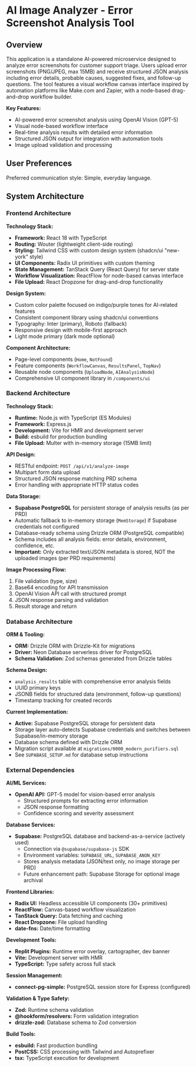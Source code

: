 # AI Image Analyzer - Error Screenshot Analysis Tool

## Overview

This application is a standalone AI-powered microservice designed to analyze error screenshots for customer support triage. Users upload error screenshots (PNG/JPEG, max 15MB) and receive structured JSON analysis including error details, probable causes, suggested fixes, and follow-up questions. The tool features a visual workflow canvas interface inspired by automation platforms like Make.com and Zapier, with a node-based drag-and-drop workflow builder.

**Key Features:**
- AI-powered error screenshot analysis using OpenAI Vision (GPT-5)
- Visual node-based workflow interface
- Real-time analysis results with detailed error information
- Structured JSON output for integration with automation tools
- Image upload validation and processing

## User Preferences

Preferred communication style: Simple, everyday language.

## System Architecture

### Frontend Architecture

**Technology Stack:**
- **Framework:** React 18 with TypeScript
- **Routing:** Wouter (lightweight client-side routing)
- **Styling:** Tailwind CSS with custom design system (shadcn/ui "new-york" style)
- **UI Components:** Radix UI primitives with custom theming
- **State Management:** TanStack Query (React Query) for server state
- **Workflow Visualization:** ReactFlow for node-based canvas interface
- **File Upload:** React Dropzone for drag-and-drop functionality

**Design System:**
- Custom color palette focused on indigo/purple tones for AI-related features
- Consistent component library using shadcn/ui conventions
- Typography: Inter (primary), Roboto (fallback)
- Responsive design with mobile-first approach
- Light mode primary (dark mode optional)

**Component Architecture:**
- Page-level components (`Home`, `NotFound`)
- Feature components (`WorkflowCanvas`, `ResultsPanel`, `TopNav`)
- Reusable node components (`UploadNode`, `AIAnalysisNode`)
- Comprehensive UI component library in `/components/ui`

### Backend Architecture

**Technology Stack:**
- **Runtime:** Node.js with TypeScript (ES Modules)
- **Framework:** Express.js
- **Development:** Vite for HMR and development server
- **Build:** esbuild for production bundling
- **File Upload:** Multer with in-memory storage (15MB limit)

**API Design:**
- RESTful endpoint: `POST /api/v1/analyze-image`
- Multipart form data upload
- Structured JSON response matching PRD schema
- Error handling with appropriate HTTP status codes

**Data Storage:**
- **Supabase PostgreSQL** for persistent storage of analysis results (as per PRD)
- Automatic fallback to in-memory storage (`MemStorage`) if Supabase credentials not configured
- Database-ready schema using Drizzle ORM (PostgreSQL compatible)
- Schema includes all analysis fields: error details, environment, confidence, etc.
- **Important:** Only extracted text/JSON metadata is stored, NOT the uploaded images (per PRD requirements)

**Image Processing Flow:**
1. File validation (type, size)
2. Base64 encoding for API transmission
3. OpenAI Vision API call with structured prompt
4. JSON response parsing and validation
5. Result storage and return

### Database Architecture

**ORM & Tooling:**
- **ORM:** Drizzle ORM with Drizzle-Kit for migrations
- **Driver:** Neon Database serverless driver for PostgreSQL
- **Schema Validation:** Zod schemas generated from Drizzle tables

**Schema Design:**
- `analysis_results` table with comprehensive error analysis fields
- UUID primary keys
- JSONB fields for structured data (environment, follow-up questions)
- Timestamp tracking for created records

**Current Implementation:**
- **Active:** Supabase PostgreSQL storage for persistent data
- Storage layer auto-detects Supabase credentials and switches between Supabase/in-memory storage
- Database schema defined with Drizzle ORM
- Migration script available at `migrations/0000_modern_purifiers.sql`
- See `SUPABASE_SETUP.md` for database setup instructions

### External Dependencies

**AI/ML Services:**
- **OpenAI API:** GPT-5 model for vision-based error analysis
  - Structured prompts for extracting error information
  - JSON response formatting
  - Confidence scoring and severity assessment

**Database Services:**
- **Supabase:** PostgreSQL database and backend-as-a-service (actively used)
  - Connection via `@supabase/supabase-js` SDK
  - Environment variables: `SUPABASE_URL`, `SUPABASE_ANON_KEY`
  - Stores analysis metadata (JSON/text only, no image storage per PRD)
  - Future enhancement path: Supabase Storage for optional image archival

**Frontend Libraries:**
- **Radix UI:** Headless accessible UI components (30+ primitives)
- **ReactFlow:** Canvas-based workflow visualization
- **TanStack Query:** Data fetching and caching
- **React Dropzone:** File upload handling
- **date-fns:** Date/time formatting

**Development Tools:**
- **Replit Plugins:** Runtime error overlay, cartographer, dev banner
- **Vite:** Development server with HMR
- **TypeScript:** Type safety across full stack

**Session Management:**
- **connect-pg-simple:** PostgreSQL session store for Express (configured)

**Validation & Type Safety:**
- **Zod:** Runtime schema validation
- **@hookform/resolvers:** Form validation integration
- **drizzle-zod:** Database schema to Zod conversion

**Build Tools:**
- **esbuild:** Fast production bundling
- **PostCSS:** CSS processing with Tailwind and Autoprefixer
- **tsx:** TypeScript execution for development